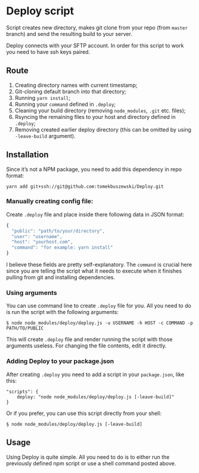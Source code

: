 # Deploy script

Script creates new directory, makes git clone from your repo (from `master` branch) and send the resulting build to your server.

Deploy connects with your SFTP account. In order for this script to work you need to have ssh keys paired.

## Route
1. Creating directory names with current timestamp;
2. Git-cloning default branch into that directory;
3. Running `yarn install`;
4. Running your `command` defined in `.deploy`;
5. Cleaning your build directory (removing `node_modules`, `.git` etc. files);
6. Rsyncing the remaining files to your host and directory defined in `.deploy`;
7. Removing created earlier deploy directory (this can be omitted by using `-leave-build` argument).

## Installation
Since it’s not a NPM package, you need to add this dependency in repo format:
```
yarn add git+ssh://git@github.com:tomekbuszewski/Deploy.git
```

### Manually creating config file:
Create `.deploy` file and place inside there following data in JSON format:
```javascript
{
  "public": "path/to/your/directory",
  "user": "username",
  "host": "yourhost.com",
  "command": "for example: yarn install"
}
``` 

I believe these fields are pretty self-explanatory. The `command` is crucial here since you are telling the script what it needs to execute when it finishes pulling from git and installing dependencies.

### Using arguments
You can use command line to create `.deploy` file for you. All you need to do is run the script with the following arguments:

```
§ node node_modules/deploy/deploy.js -u USERNAME -h HOST -c COMMAND -p PATH/TO/PUBLIC
```

This will create `.deploy` file and render running the script with those arguments useless. For changing the file contents, edit it directly.

### Adding Deploy to your package.json

After creating `.deploy` you need to add a script in your `package.json`, like this:
```
"scripts": {
	deploy: "node node_modules/deploy/deploy.js [-leave-build]"
}
```

Or if you prefer, you can use this script directly from your shell:

```
§ node node_modules/deploy/deploy.js [-leave-build]
```

## Usage
Using Deploy is quite simple. All you need to do is to either run the previously defined npm script or use a shell command posted above.